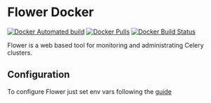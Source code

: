 # Flower Docker 

[![Docker Automated build](https://img.shields.io/docker/automated/ovalmoney/celery-flower.svg)](https://hub.docker.com/r/ovalmoney/celery-flower/)
[![Docker Pulls](https://img.shields.io/docker/pulls/ovalmoney/celery-flower.svg)](https://hub.docker.com/r/ovalmoney/celery-flower/)
[![Docker Build Status](https://img.shields.io/docker/build/ovalmoney/celery-flower.svg)](https://hub.docker.com/r/ovalmoney/celery-flower/)

Flower is a web based tool for monitoring and administrating Celery clusters.

## Configuration
To configure Flower just set env vars following the [guide](https://flower.readthedocs.io/en/latest/index.html)
